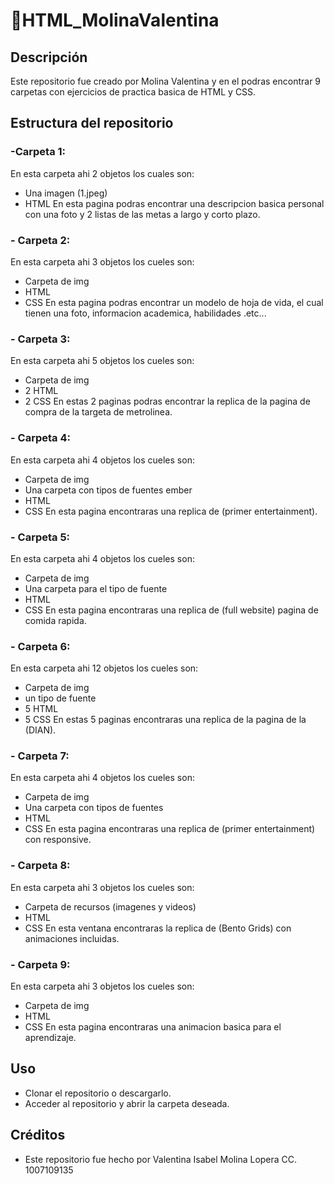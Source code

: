 # 🚀HTML_MolinaValentina

## Descripción

Este repositorio fue creado por Molina Valentina y en el podras encontrar 9 carpetas con ejercicios de practica basica de HTML y CSS.

## Estructura del repositorio

### -Carpeta 1:
En esta carpeta ahi 2 objetos los cuales son:
* Una imagen (1.jpeg)
* HTML
En esta pagina podras encontrar una descripcion basica personal con una foto y 2 listas de las metas a largo y corto plazo.

### - Carpeta 2:
En esta carpeta ahi 3 objetos los cueles son:
* Carpeta de img
* HTML
* CSS
En esta pagina podras encontrar un modelo de hoja de vida, el cual tienen una foto, informacion academica, habilidades .etc...

### - Carpeta 3:
 En esta carpeta ahi 5 objetos los cueles son:
* Carpeta de img
* 2 HTML
* 2 CSS
En estas 2 paginas podras encontrar la replica de la pagina de compra de la targeta de metrolinea.

### - Carpeta 4:
 En esta carpeta ahi 4 objetos los cueles son:
* Carpeta de img
* Una carpeta con tipos de fuentes ember
* HTML
* CSS
En esta pagina encontraras una replica de (primer entertainment).

### - Carpeta 5: 
 En esta carpeta ahi 4 objetos los cueles son:
* Carpeta de img
* Una carpeta para el tipo de fuente
* HTML
* CSS
En esta pagina encontraras una replica de (full website) pagina de comida rapida.

### - Carpeta 6:
 En esta carpeta ahi 12 objetos los cueles son:
* Carpeta de img
* un tipo de fuente
* 5 HTML
* 5 CSS
En estas 5 paginas encontraras una replica de la pagina de la (DIAN).

### - Carpeta 7:
 En esta carpeta ahi 4 objetos los cueles son:
* Carpeta de img
* Una carpeta con tipos de fuentes
* HTML
* CSS
En esta pagina encontraras una replica de (primer entertainment) con responsive.

### - Carpeta 8:
 En esta carpeta ahi 3 objetos los cueles son:
* Carpeta de recursos (imagenes y videos)
* HTML
* CSS
En esta ventana encontraras la replica de (Bento Grids) con animaciones incluidas.

### - Carpeta 9: 
 En esta carpeta ahi 3 objetos los cueles son:
* Carpeta de img
* HTML
* CSS
En esta pagina encontraras una animacion basica para el aprendizaje.

## Uso

- Clonar el repositorio o descargarlo.
- Acceder al repositorio y abrir la carpeta deseada.


## Créditos

-  Este repositorio fue hecho por Valentina Isabel Molina Lopera CC. 1007109135
